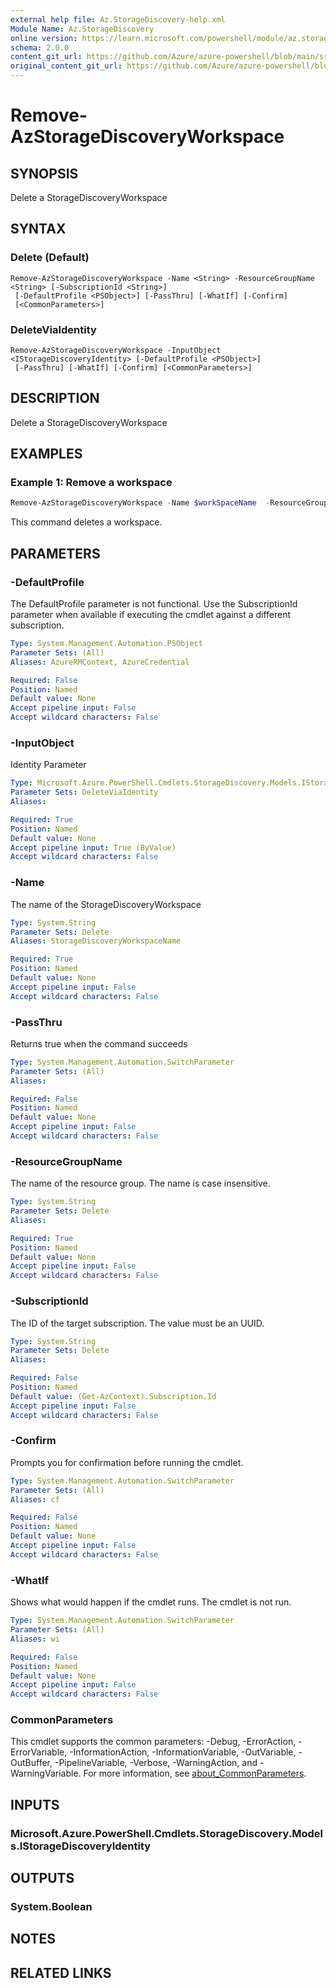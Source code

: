 ```yaml
---
external help file: Az.StorageDiscovery-help.xml
Module Name: Az.StorageDiscovery
online version: https://learn.microsoft.com/powershell/module/az.storagediscovery/remove-azstoragediscoveryworkspace
schema: 2.0.0
content_git_url: https://github.com/Azure/azure-powershell/blob/main/src/StorageDiscovery/StorageDiscovery/help/Remove-AzStorageDiscoveryWorkspace.md
original_content_git_url: https://github.com/Azure/azure-powershell/blob/main/src/StorageDiscovery/StorageDiscovery/help/Remove-AzStorageDiscoveryWorkspace.md
---
```


# Remove-AzStorageDiscoveryWorkspace

## SYNOPSIS
Delete a StorageDiscoveryWorkspace

## SYNTAX

### Delete (Default)
```
Remove-AzStorageDiscoveryWorkspace -Name <String> -ResourceGroupName <String> [-SubscriptionId <String>]
 [-DefaultProfile <PSObject>] [-PassThru] [-WhatIf] [-Confirm]
 [<CommonParameters>]
```

### DeleteViaIdentity
```
Remove-AzStorageDiscoveryWorkspace -InputObject <IStorageDiscoveryIdentity> [-DefaultProfile <PSObject>]
 [-PassThru] [-WhatIf] [-Confirm] [<CommonParameters>]
```

## DESCRIPTION
Delete a StorageDiscoveryWorkspace

## EXAMPLES

### Example 1: Remove a workspace
```powershell
Remove-AzStorageDiscoveryWorkspace -Name $workSpaceName  -ResourceGroupName $ResourceGroupName
```

This command deletes a workspace.

## PARAMETERS

### -DefaultProfile
The DefaultProfile parameter is not functional.
Use the SubscriptionId parameter when available if executing the cmdlet against a different subscription.

```yaml
Type: System.Management.Automation.PSObject
Parameter Sets: (All)
Aliases: AzureRMContext, AzureCredential

Required: False
Position: Named
Default value: None
Accept pipeline input: False
Accept wildcard characters: False
```

### -InputObject
Identity Parameter

```yaml
Type: Microsoft.Azure.PowerShell.Cmdlets.StorageDiscovery.Models.IStorageDiscoveryIdentity
Parameter Sets: DeleteViaIdentity
Aliases:

Required: True
Position: Named
Default value: None
Accept pipeline input: True (ByValue)
Accept wildcard characters: False
```

### -Name
The name of the StorageDiscoveryWorkspace

```yaml
Type: System.String
Parameter Sets: Delete
Aliases: StorageDiscoveryWorkspaceName

Required: True
Position: Named
Default value: None
Accept pipeline input: False
Accept wildcard characters: False
```

### -PassThru
Returns true when the command succeeds

```yaml
Type: System.Management.Automation.SwitchParameter
Parameter Sets: (All)
Aliases:

Required: False
Position: Named
Default value: None
Accept pipeline input: False
Accept wildcard characters: False
```

### -ResourceGroupName
The name of the resource group.
The name is case insensitive.

```yaml
Type: System.String
Parameter Sets: Delete
Aliases:

Required: True
Position: Named
Default value: None
Accept pipeline input: False
Accept wildcard characters: False
```

### -SubscriptionId
The ID of the target subscription.
The value must be an UUID.

```yaml
Type: System.String
Parameter Sets: Delete
Aliases:

Required: False
Position: Named
Default value: (Get-AzContext).Subscription.Id
Accept pipeline input: False
Accept wildcard characters: False
```

### -Confirm
Prompts you for confirmation before running the cmdlet.

```yaml
Type: System.Management.Automation.SwitchParameter
Parameter Sets: (All)
Aliases: cf

Required: False
Position: Named
Default value: None
Accept pipeline input: False
Accept wildcard characters: False
```

### -WhatIf
Shows what would happen if the cmdlet runs.
The cmdlet is not run.

```yaml
Type: System.Management.Automation.SwitchParameter
Parameter Sets: (All)
Aliases: wi

Required: False
Position: Named
Default value: None
Accept pipeline input: False
Accept wildcard characters: False
```

### CommonParameters
This cmdlet supports the common parameters: -Debug, -ErrorAction, -ErrorVariable, -InformationAction, -InformationVariable, -OutVariable, -OutBuffer, -PipelineVariable, -Verbose, -WarningAction, and -WarningVariable. For more information, see [about_CommonParameters](http://go.microsoft.com/fwlink/?LinkID=113216).

## INPUTS

### Microsoft.Azure.PowerShell.Cmdlets.StorageDiscovery.Models.IStorageDiscoveryIdentity

## OUTPUTS

### System.Boolean

## NOTES

## RELATED LINKS
